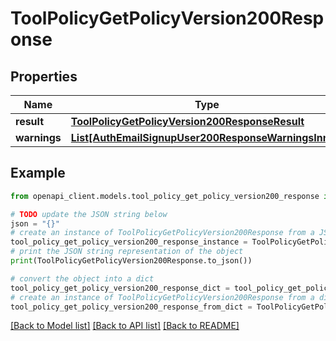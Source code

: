 # ToolPolicyGetPolicyVersion200Response


## Properties

Name | Type | Description | Notes
------------ | ------------- | ------------- | -------------
**result** | [**ToolPolicyGetPolicyVersion200ResponseResult**](ToolPolicyGetPolicyVersion200ResponseResult.md) |  | 
**warnings** | [**List[AuthEmailSignupUser200ResponseWarningsInner]**](AuthEmailSignupUser200ResponseWarningsInner.md) |  | [optional] 

## Example

```python
from openapi_client.models.tool_policy_get_policy_version200_response import ToolPolicyGetPolicyVersion200Response

# TODO update the JSON string below
json = "{}"
# create an instance of ToolPolicyGetPolicyVersion200Response from a JSON string
tool_policy_get_policy_version200_response_instance = ToolPolicyGetPolicyVersion200Response.from_json(json)
# print the JSON string representation of the object
print(ToolPolicyGetPolicyVersion200Response.to_json())

# convert the object into a dict
tool_policy_get_policy_version200_response_dict = tool_policy_get_policy_version200_response_instance.to_dict()
# create an instance of ToolPolicyGetPolicyVersion200Response from a dict
tool_policy_get_policy_version200_response_from_dict = ToolPolicyGetPolicyVersion200Response.from_dict(tool_policy_get_policy_version200_response_dict)
```
[[Back to Model list]](../README.md#documentation-for-models) [[Back to API list]](../README.md#documentation-for-api-endpoints) [[Back to README]](../README.md)



